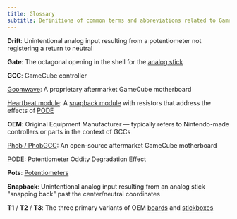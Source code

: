 ```yaml
---
title: Glossary
subtitle: Definitions of common terms and abbreviations related to GameCube controllers.
---
```


**Drift**: Unintentional analog input resulting from a potentiometer not registering a return to neutral

**Gate**: The octagonal opening in the shell for the [analog stick](/analog-stick)

**GCC**: GameCube controller

[Goomwave](/motherboard#goomwave): A proprietary aftermarket GameCube motherboard

[Heartbeat module](/analog-stick/stick-mods/heartbeat-module): A [snapback module](/analog-stick/stick-mods/snapback-module) with resistors that address the effects of [PODE](/misc/pode)

**OEM**: Original Equipment Manufacturer — typically refers to Nintendo-made controllers or parts in the context of GCCs

[Phob / PhobGCC](/motherboard#phobgcc): An open-source aftermarket GameCube motherboard

[PODE](/misc/pode): Potentiometer Oddity Degradation Effect

**Pots**: [Potentiometers](/analog-stick/stickbox-potentiometer)

**Snapback**: Unintentional analog input resulting from an analog stick "snapping back" past the center/neutral coordinates

**T1** / **T2** / **T3**: The three primary variants of OEM [boards](/motherboard) and [stickboxes](/analog-stick/stickbox)
